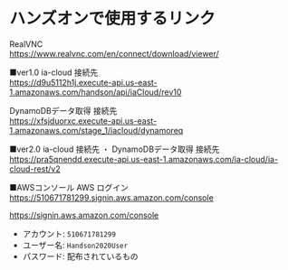 
# ハンズオンで使用するリンク

RealVNC  
https://www.realvnc.com/en/connect/download/viewer/  


■ver1.0
ia-cloud 接続先  
https://d9u5112h1j.execute-api.us-east-1.amazonaws.com/handson/api/iaCloud/rev10  

DynamoDBデータ取得 接続先  
https://xfsjduorxc.execute-api.us-east-1.amazonaws.com/stage_1/iacloud/dynamoreq  


■ver2.0
ia-cloud 接続先 ・ DynamoDBデータ取得 接続先  
https://pra5qnendd.execute-api.us-east-1.amazonaws.com/ia-cloud/ia-cloud-rest/v2


■AWSコンソール
AWS ログイン  
https://510671781299.signin.aws.amazon.com/console  

https://signin.aws.amazon.com/console  

* アカウント: ``510671781299``
* ユーザー名: ``Handson2020User``
* パスワード: 配布されているもの

